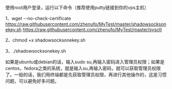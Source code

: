 使用root用户登录，运行以下命令（推荐使用putty链接到你的vps主机）


1、wget --no-check-certificate https://raw.githubusercontent.com/zhenufo/MyTest/master/shadowsocksonekey.sh https://raw.githubusercontent.com/zhenufo/MyTest/master/sysctl

2、chmod +x shadowsocksonekey.sh

3、./shadowsocksonekey.sh



如果是ubuntu或debian的话，输入sudo su,再输入密码进入管理员权限；如果是centos，fedora之类的系统，就是输入su,再输入密码，就可以获取管理员权限了。一般的话，我们用终端都是先获取管理员权限，再进行其他操作的，这是习惯问题，可以避免好多问题。
